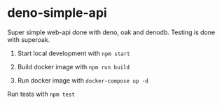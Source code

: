# deno-simple-api

Super simple web-api done with deno, oak and denodb. Testing is done with superoak.

1. Start local development with `npm start`

2. Build docker image with `npm run build`

3. Run docker image with `docker-compose up -d`


Run tests with `npm test`